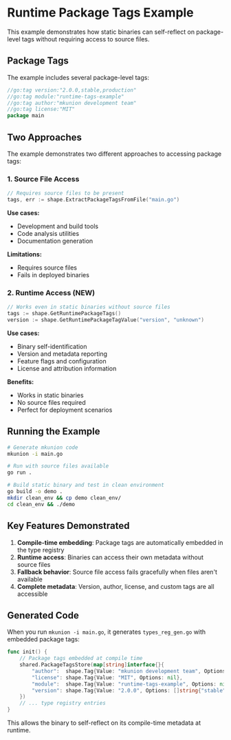 # Runtime Package Tags Example

This example demonstrates how static binaries can self-reflect on package-level tags without requiring access to source files.

## Package Tags

The example includes several package-level tags:

```go
//go:tag version:"2.0.0,stable,production"
//go:tag module:"runtime-tags-example"  
//go:tag author:"mkunion development team"
//go:tag license:"MIT"
package main
```

## Two Approaches

The example demonstrates two different approaches to accessing package tags:

### 1. Source File Access

```go
// Requires source files to be present
tags, err := shape.ExtractPackageTagsFromFile("main.go")
```

**Use cases:**
- Development and build tools
- Code analysis utilities
- Documentation generation

**Limitations:**
- Requires source files
- Fails in deployed binaries

### 2. Runtime Access (NEW)

```go
// Works even in static binaries without source files
tags := shape.GetRuntimePackageTags()
version := shape.GetRuntimePackageTagValue("version", "unknown")
```

**Use cases:**
- Binary self-identification
- Version and metadata reporting
- Feature flags and configuration
- License and attribution information

**Benefits:**
- Works in static binaries
- No source files required
- Perfect for deployment scenarios

## Running the Example

```bash
# Generate mkunion code
mkunion -i main.go

# Run with source files available
go run .

# Build static binary and test in clean environment
go build -o demo .
mkdir clean_env && cp demo clean_env/
cd clean_env && ./demo
```

## Key Features Demonstrated

1. **Compile-time embedding**: Package tags are automatically embedded in the type registry
2. **Runtime access**: Binaries can access their own metadata without source files
3. **Fallback behavior**: Source file access fails gracefully when files aren't available
4. **Complete metadata**: Version, author, license, and custom tags are all accessible

## Generated Code

When you run `mkunion -i main.go`, it generates `types_reg_gen.go` with embedded package tags:

```go
func init() {
    // Package tags embedded at compile time
    shared.PackageTagsStore(map[string]interface{}{
        "author":  shape.Tag{Value: "mkunion development team", Options: nil},
        "license": shape.Tag{Value: "MIT", Options: nil},
        "module":  shape.Tag{Value: "runtime-tags-example", Options: nil},
        "version": shape.Tag{Value: "2.0.0", Options: []string{"stable", "production"}},
    })
    // ... type registry entries
}
```

This allows the binary to self-reflect on its compile-time metadata at runtime.